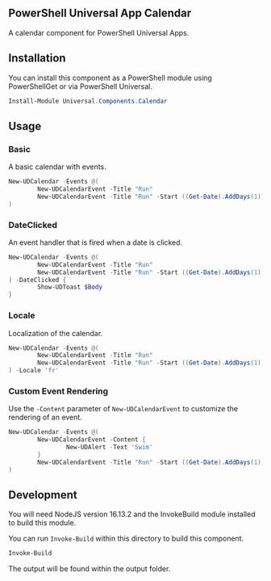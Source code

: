 ## PowerShell Universal App Calendar

A calendar component for PowerShell Universal Apps. 

## Installation

You can install this component as a PowerShell module using PowerShellGet or via PowerShell Universal.

```powershell
Install-Module Universal.Components.Calendar
```

## Usage

### Basic

A basic calendar with events. 

```powershell
New-UDCalendar -Events @(
        New-UDCalendarEvent -Title "Run"
        New-UDCalendarEvent -Title "Run" -Start ((Get-Date).AddDays(1)) -AllDay
) 
```

### DateClicked

An event handler that is fired when a date is clicked.

```powershell
New-UDCalendar -Events @(
        New-UDCalendarEvent -Title "Run"
        New-UDCalendarEvent -Title "Run" -Start ((Get-Date).AddDays(1)) -AllDay
) -DateClicked {
        Show-UDToast $Body
}
```

### Locale

Localization of the calendar. 

```powershell
New-UDCalendar -Events @(
        New-UDCalendarEvent -Title "Run"
        New-UDCalendarEvent -Title "Run" -Start ((Get-Date).AddDays(1)) -AllDay
) -Locale 'fr'
```

### Custom Event Rendering

Use the `-Content` parameter of `New-UDCalendarEvent` to customize the rendering of an event. 

```powershell
New-UDCalendar -Events @(
        New-UDCalendarEvent -Content {
                New-UDAlert -Text 'Swim'
        }
        New-UDCalendarEvent -Title "Run" -Start ((Get-Date).AddDays(1)) -AllDay
) 
```

## Development

You will need NodeJS version 16.13.2 and the InvokeBuild module installed to build this module. 

You can run `Invoke-Build` within this directory to build this component.

```powershell
Invoke-Build
```

The output will be found within the output folder.
